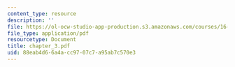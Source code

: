 ```yaml
---
content_type: resource
description: ''
file: https://ol-ocw-studio-app-production.s3.amazonaws.com/courses/16-01-unified-engineering-i-ii-iii-iv-fall-2005-spring-2006/88eab4d66a4acc9707c7a95ab7c570e3_chapter_3.pdf
file_type: application/pdf
resourcetype: Document
title: chapter_3.pdf
uid: 88eab4d6-6a4a-cc97-07c7-a95ab7c570e3
---
```

